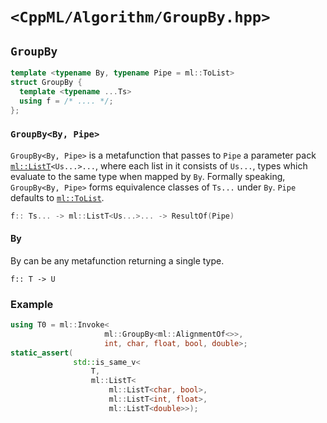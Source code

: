 # `<CppML/Algorithm/GroupBy.hpp>`

## `GroupBy`

```c++
template <typename By, typename Pipe = ml::ToList>
struct GroupBy {
  template <typename ...Ts>
  using f = /* .... */;
};
```
### `GroupBy<By, Pipe>`

`GroupBy<By, Pipe>` is a metafunction that passes to `Pipe` a parameter pack [`ml::ListT`](../Vocabulary/List.md)`<Us...>...`, where each list in it consists of `Us...`, types which evaluate to the same type when mapped by `By`. Formally speaking, `GroupBy<By, Pipe>` forms equivalence classes of `Ts...` under `By`. `Pipe` defaults to [`ml::ToList`](../Functional/ToList.md).

```c++
f:: Ts... -> ml::ListT<Us...>... -> ResultOf(Pipe)
```

#### By

By can be any metafunction returning a single type.
```
f:: T -> U
```

### Example

```c++
using T0 = ml::Invoke<
                     ml::GroupBy<ml::AlignmentOf<>>,
                     int, char, float, bool, double>;
static_assert(
              std::is_same_v<
                  T,
                  ml::ListT<
                      ml::ListT<char, bool>,
                      ml::ListT<int, float>,
                      ml::ListT<double>>);
```
